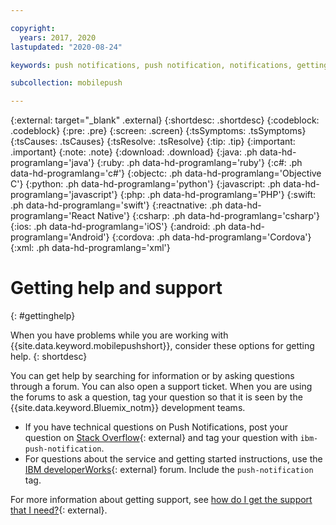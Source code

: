 ```yaml
---

copyright:
  years: 2017, 2020
lastupdated: "2020-08-24"

keywords: push notifications, push notification, notifications, getting help and support

subcollection: mobilepush

---
```


{:external: target="_blank" .external}
{:shortdesc: .shortdesc}
{:codeblock: .codeblock}
{:pre: .pre}
{:screen: .screen}
{:tsSymptoms: .tsSymptoms}
{:tsCauses: .tsCauses}
{:tsResolve: .tsResolve}
{:tip: .tip}
{:important: .important}
{:note: .note}
{:download: .download}
{:java: .ph data-hd-programlang='java'}
{:ruby: .ph data-hd-programlang='ruby'}
{:c#: .ph data-hd-programlang='c#'}
{:objectc: .ph data-hd-programlang='Objective C'}
{:python: .ph data-hd-programlang='python'}
{:javascript: .ph data-hd-programlang='javascript'}
{:php: .ph data-hd-programlang='PHP'}
{:swift: .ph data-hd-programlang='swift'}
{:reactnative: .ph data-hd-programlang='React Native'}
{:csharp: .ph data-hd-programlang='csharp'}
{:ios: .ph data-hd-programlang='iOS'}
{:android: .ph data-hd-programlang='Android'}
{:cordova: .ph data-hd-programlang='Cordova'}
{:xml: .ph data-hd-programlang='xml'}


# Getting help and support
{: #gettinghelp}

When you have problems while you are working with {{site.data.keyword.mobilepushshort}}, consider these options for getting help.
{: shortdesc}

You can get help by searching for information or by asking questions through a forum. You can also open a support ticket. When you are using the forums to ask a question, tag your question so that it is seen by the {{site.data.keyword.Bluemix_notm}} development teams.

* If you have technical questions on Push Notifications, post your question on [Stack Overflow](https://stackoverflow.com/questions/tagged/ibm-mobile-services){: external} and tag your question with `ibm-push-notification`.
* For questions about the service and getting started instructions, use the [IBM developerWorks](https://developer.ibm.com/answers/topics/bluemix-mobile-services/){: external} forum. Include the `push-notification` tag.

For more information about getting support, see [how do I get the support that I need?](/docs/get-support?topic=get-support-using-avatar#getting-support){: external}.
